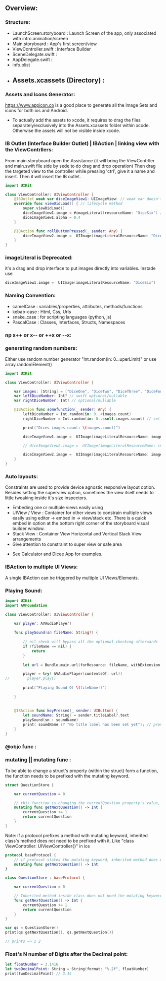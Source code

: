 ## Overview:

### Structure:
- LaunchScreen.storyboard : Launch Screen of the app, only associated with intro animation/screen
- Main.storyboard : App's first screen/view
- ViewController.swift : Interface Builder
- SceneDelegate.swift :
- AppDelegate.swift :
- info.plist
- Assets.xcassets (Directory) :
    - 

### Assets and Icons Generator:
https://www.appicon.co is a good place to generate all the Image Sets and icons for both ios and Android.

* To actually add the assets to xcode, it requires to drag the files separately/exclusively into the Assets.xcassets folder within xcode. Otherwise the assets will not be visible inside xcode.
### IB Outlet (Interface Builder Outlet) | IBAction | linking view with the ViewContrllers:
From main.storyboard open the Assistance (it will bring the ViewContrller and main.swift file side by sede to do drag and drop operation)
Then drag the targeted view to the controller while pressing 'ctrl', give it a name and insert. Then it will insert the IB outlet.
```swift
import UIKit

class ViewController: UIViewController {
    @IBOutlet weak var diceImageView1: UIImageView! // weak var doesn't stop ARC from disposing of the referenced instance.
    override func viewDidLoad() { // lifecycle method
        super.viewDidLoad()
        diceImageView1.image = #imageLiteral(resourceName: "DiceSix") // imageLiteral is a cool way in xcode to reference image by mouse click
        diceImageView1.alpha = 0.4
    }

    @IBAction func rollButtonPressed(_ sender: Any) {
        diceImageView2.image =  UIImage(imageLiteralResourceName: "DiceThree")
    }
}
```

### imageLiteral is Deprecated:
it's a drag and drop interface to put images directly into variables. Instade use 
```swift
diceImageView1.image =  UIImage(imageLiteralResourceName: "DiceSix")
```

### Naming Convention:
- camelCase : variables/properties, attributes, methods/functions
- kebab-case : Html, Css, Urls
- snake_case : for scripting languages (python, js)
- PascalCase : Classes, Interfaces, Structs, Namespaces

### np x++ or x-- or ++x or --x:

### generating random numbers:
Either use random number generator "Int.random(in: 0...uperLimit)" or use array.randomElement()
```swift
import UIKit

class ViewController: UIViewController { 

    var images: [String] = ["DiceOne", "DiceTwo", "DiceThree", "DiceFour", "DiceFive", "DiceSix"]; // swift array/collection
    var leftDiceNumber: Int? // swift optional/nullable
    var rightDiceNumber: Int? // optional/nullable

    @IBAction func somefunction(_ sender: Any) { 
        leftDiceNumber = Int.random(in: 0..<images.count)
        rightDiceNumber = Int.random(in: 0..<self.images.count) // self is optional/implicit but can be explicit

        print("Dices images count: \(images.count)")

        diceImageView1.image =  UIImage(imageLiteralResourceName: images[leftDiceNumber!])

        // diceImageView2.image =  UIImage(imageLiteralResourceName: images[rightDiceNumber!])

        diceImageView2.image =  UIImage(imageLiteralResourceName: images.randomElement()!) // array.randomElement() is used instade of reandom number generator
    }
}
```

### Auto layouts:
Constraints are used to provide device agnostic responsive layout option. Besides setting the superview option, sometimes the view itself needs to little tweaking inside it's size inspectors.
- Embeding one or multiple views easily using 
- UIView / View : Container for other views to constrain multiple views easily using editor -> embed in -> view/stack etc. There is a quick embed in option at the bottom right corner of the storyboard visual builder window.
- Stack View : Container View Horizontal and Vertical Stack View arrangements
- Give attention to constraint to super view or safe area

* See Calculator and Dicee App for examples.

### IBAction to multiple UI Views:
A single IBAction can be triggered by multiple UI Views/Elements.

### Playing Sound:
```swift
import UIKit
import AVFoundation

class ViewController: UIViewController {

    var player: AVAudioPlayer!
    
    func playSound(sn fileName: String?) {
        
        // nil check will bypass all the optional checking afterwards
        if (fileName == nil) {
            return
        }
        
        let url = Bundle.main.url(forResource: fileName, withExtension: "wav")

        player = try! AVAudioPlayer(contentsOf: url!)
//        player.play()
        
        print("Playing Sound Of \(fileName!)")
        
    }
    
    
    @IBAction func keyPressed(_ sender: UIButton) {
        let soundName: String? = sender.titleLabel?.text
        playSound(sn : soundName)
        print( soundName ?? "No title label has been set yet"); // providing default value if soundName is nil
    }
}
```

### @objc func :
### mutating || mutating func :
To be able to change a struct's property (within the struct) form a function, the function needs to be prefixed with the mutating keyword.
```swift
struct QuestionStore {

    var currentQuestion = 0

    // this function is changing the currentQuestion property's value, so it must prefixed with mutating keyword
    mutating func getNextQuestion() -> Int {
        currentQuestion += 1
        return currentQuestion
    }
}
```

Note: if a protocol prefixes a method with mutating keyword, inherited class's method does not need to be prefixed with it. Like "class ViewController: UIViewController{}" in ios
```swift
protocol baseProtocol {
    // if protocol states the mutating keyword, inherited method does not need to be prefixed with mutating
    mutating func getNextQuestion() -> Int
}

class QuestionStore : baseProtocol {

    var currentQuestion = 0

    // Inherited method inside class does not need the mutating keyword
    func getNextQuestion() -> Int {
        currentQuestion += 1
        return currentQuestion
    }
}

var qs = QuestionStore()
print(qs.getNextQuestion(), qs.getNextQuestion())

// prints => 1 2
```
### Float's N number of Digits after the Decimal point:
```swift
let floatNumber = 3.1416
let twoDecimalPoint: String = String(format: "%.2f", floatNumber)
print(twoDecimalPoint) // 3.14
``` 